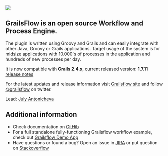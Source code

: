 ![](https://github.com/jCatalog/grailsflow-app/blob/master/web-app/images/layout/grailsflowLogo.jpg)

## GrailsFlow is an open source Workflow and Process Engine.

The plugin is written using Groovy and Grails and can easily integrate with other Java, Groovy or Grails applications. Target usage of the system is for midsize applications with 10.000´s of processes in the application and hundreds of new processes per day.

It is now compatible with **Grails 2.4.x**, current released version: **1.7.11** [release notes](http://jira.jcatalog.com/secure/IssueNavigator.jspa?reset=true&jqlQuery=project+%3D+GFW+AND+fixVersion+%3D+%221.7.4%22)

For the latest updates and release information visit [Grailsflow site](http://grailsflow.org) and follow [@grailsflow](https://twitter.com/grailsflow) on twitter.

Lead: [July Antonicheva](https://github.com/julyantonicheva)

## Additional information

* Check documentation on [GitHib](http://jcatalog.github.io/grailsflow-core-plugin/)
* For a full standalone fully-functioning Grailsflow workflow example, check out [Grailsflow Demo App](https://github.com/jCatalog/grailsflow-app)
* Have questions or found a bug? Open an issue in [JIRA](http://jira.jcatalog.com/browse/GFW) or put question on [Stackoverflow](http://stackoverflow.com/tags/grailsflow)
